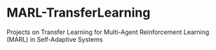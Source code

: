# MARL-TransferLearning
Projects on Transfer Learning for Multi-Agent Reinforcement Learning (MARL) in Self-Adaptive Systems
